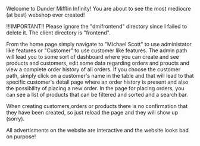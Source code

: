 Welcome to Dunder Mifflin Infinity! You are about to see the most mediocre (at best) webshop ever created!

!!!IMPORTANT!!
Please ignore the "dmifrontend" directory since I failed to delete it. The client directory is "frontend".

From the home page simply navigate to "Michael Scott" to use administator like features or "Customer" to use customer like features. The admin path will lead you to some sort of dashboard where you can create and see products and customers, edit some data regarding orders and proucts and view a complete order history of all orders. If you choose the customer path, simply click on a customer's name in the table and that will lead to that specific customer's detail page where an order history is present and also the possibility of placing a new order. In the page for placing orders, you can see a list of products that can be filtered and sorted and a search bar. 

When creating customers,orders or products there is no confirmation that they have been created, so just reload the page and they will show up (sorry).

All advertisments on the website are interactive and the website looks bad on purpose!
